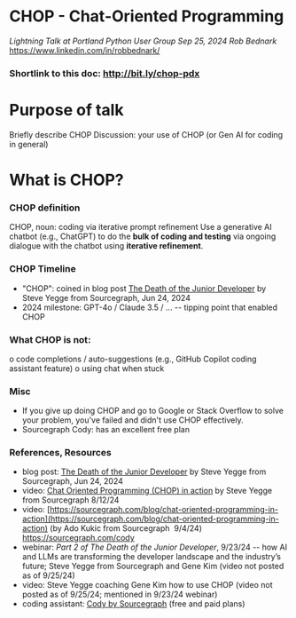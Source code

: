 # CHOP - Chat-Oriented Programming

*Lightning Talk at*
*Portland Python User Group*
*Sep 25, 2024*
*Rob Bednark*  
https://www.linkedin.com/in/robbednark/

### Shortlink to this doc: http://bit.ly/chop-pdx

# Purpose of talk
Briefly describe CHOP
Discussion: your use of CHOP (or Gen AI for coding in general)

# What is CHOP?

### CHOP definition
CHOP, noun: coding via iterative prompt refinement
Use a generative AI chatbot (e.g., ChatGPT) to do the **bulk of coding and testing** via ongoing dialogue with the chatbot using **iterative refinement**.

### CHOP Timeline
- "CHOP": coined in blog post [The Death of the Junior Developer](https://sourcegraph.com/blog/the-death-of-the-junior-developer)  by Steve Yegge from Sourcegraph, Jun 24, 2024
- 2024 milestone: GPT-4o / Claude 3.5 / ... -- tipping point that enabled CHOP

### What CHOP is **not**:  
o code completions / auto-suggestions  (e.g., GitHub Copilot coding assistant feature)
o using chat when stuck

### Misc
- If you give up doing CHOP and go to Google or Stack Overflow to solve your problem, you've failed and didn't use CHOP effectively.
- Sourcegraph Cody: has an excellent free plan
  
### References, Resources
- blog post: [The Death of the Junior Developer](https://sourcegraph.com/blog/the-death-of-the-junior-developer)  by Steve Yegge from Sourcegraph, Jun 24, 2024
- video: [Chat Oriented Programming (CHOP) in action](https://www.youtube.com/watch?v=CZGDhgcQL6I) by Steve Yegge from Sourcegraph 8/12/24
- video: [https://sourcegraph.com/blog/chat-oriented-programming-in-action](https://sourcegraph.com/blog/chat-oriented-programming-in-action) (by Ado Kukic from Sourcegraph  9/4/24)
https://sourcegraph.com/cody
- webinar: _Part 2 of The Death of the Junior Developer_, 9/23/24  -- how AI and LLMs are transforming the developer landscape and the industry’s future;  Steve Yegge from Sourcegraph and Gene Kim (video not posted as of 9/25/24)
- video: Steve Yegge coaching Gene Kim how to use CHOP (video not posted as of 9/25/24; mentioned in 9/23/24 webinar)
- coding assistant: [Cody by Sourcegraph](https://sourcegraph.com/cody) (free and paid plans)
